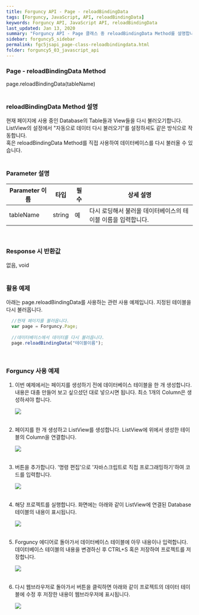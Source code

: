 ```yaml
---
title: Forguncy API - Page - reloadBindingData
tags: [Forguncy, JavaScript, API, reloadBindingData]
keywords: Forguncy API, JavaScript API, reloadBindingData
last_updated: Jan 13, 2020
summary: "Forguncy API - Page 클래스 중 reloadBindingData Method를 설명합니다."
sidebar: forguncy5_sidebar
permalink: fgc5jsapi_page-class-reloadbindingdata.html
folder: forguncy5_03_javascript_api
---
```


### Page - reloadBindingData Method
page.reloadBindingData(tableName)
<br /><br />

### reloadBindingData Method 설명
현재 페이지에 사용 중인 Database의 Table들과 View들을 다시 불러오기합니다.<br />
ListView의 설정에서 "자동으로 데이터 다시 불러오기"를 설정하셔도 같은 방식으로 작동합니다. <br />
혹은 reloadBindingData Method를 직접 사용하여 데이터베이스를 다시 불러올 수 있습니다.
<br /><br />

### Parameter 설명

| Parameter 이름 | 타입 | 필수 | 상세 설명 |
| --- | --- | --- | --- |
| tableName | string | 예 | 다시 로딩해서 불러올 데이터베이스의 테이블 이름을 입력합니다. |

<br />

### Response 시 반환값
없음, void
<br /><br />

### 활용 예제
아래는 page.reloadBindingData를 사용하는 관련 사용 예제입니다. 지정된 테이블을 다시 불러옵니다.
<br />

~~~javascript
  //현재 페이지를 불러옵니다.
  var page = Forguncy.Page;
  
  //데이터베이스에서 데이터를 다시 불러옵니다.
  page.reloadBindingData("테이블이름");
~~~

<br />

### Forguncy 사용 예제

1. 이번 예제에서는 페이지를 생성하기 전에 데이터베이스 테이블을 한 개 생성합니다.<br />
    내용은 대충 만들어 보고 싶으셨던 대로 넣으시면 됩니다. 최소 1개의 Column은 생성하셔야 합니다.

    ![]({{site.url}}/images/forguncy5/ex-ss_page-reloadbindingdata01.png)
    <br /><br />

2.  페이지를 한 개 생성하고 ListView를 생성합니다. ListView에 위에서 생성한 테이블의 Column을 연결합니다.

    ![]({{site.url}}/images/forguncy5/ex-ss_page-reloadbindingdata02.png)
    <br /><br />

3. 버튼을 추가합니다. '명령 편집'으로 '자바스크립트로 직접 프로그래밍하기'하여 코드를 입력합니다.

    ![]({{site.url}}/images/forguncy5/ex-ss_page-reloadbindingdata03.png)
    <br /><br />

4. 해당 프로젝트를 실행합니다. 화면에는 아래와 같이 ListView에 연결된 Database 테이블의 내용이 표시됩니다.

    ![]({{site.url}}/images/forguncy5/ex-ss_page-reloadbindingdata04.png)
    <br /><br />

5. Forguncy 에디어로 돌아가서 데이터베이스 테이블에 아무 내용이나 입력합니다.<br />
    데이터베이스 테이블의 내용을 변경하신 후 CTRL+S 혹은 저장하여 프로젝트를 저장합니다.

    ![]({{site.url}}/images/forguncy5/ex-ss_page-reloadbindingdata05.png)
    <br /><br />

6. 다시 웹브라우저로 돌아가서 버튼을 클릭하면 아래와 같이 프로젝트의 데이터 테이블에 수정 후 저장한 내용이 웹브라우저에 표시됩니다.

    ![]({{site.url}}/images/forguncy5/ex-ss_page-reloadbindingdata06.gif)

<br /><br />